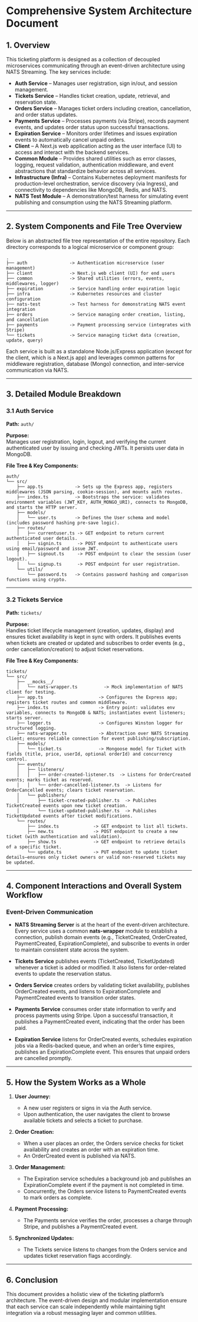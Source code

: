 # Comprehensive System Architecture Document

## 1. Overview

This ticketing platform is designed as a collection of decoupled microservices communicating through an event-driven architecture using NATS Streaming. The key services include:

- **Auth Service** – Manages user registration, sign in/out, and session management.
- **Tickets Service** – Handles ticket creation, update, retrieval, and reservation state.
- **Orders Service** – Manages ticket orders including creation, cancellation, and order status updates.
- **Payments Service** – Processes payments (via Stripe), records payment events, and updates order status upon successful transactions.
- **Expiration Service** – Monitors order lifetimes and issues expiration events to automatically cancel unpaid orders.
- **Client** – A Next.js web application acting as the user interface (UI) to access and interact with the backend services.
- **Common Module** – Provides shared utilities such as error classes, logging, request validation, authentication middleware, and event abstractions that standardize behavior across all services.
- **Infrastructure (Infra)** – Contains Kubernetes deployment manifests for production-level orchestration, service discovery (via Ingress), and connectivity to dependencies like MongoDB, Redis, and NATS.
- **NATS Test Module** – A demonstration/test harness for simulating event publishing and consumption using the NATS Streaming platform.

---

## 2. System Components and File Tree Overview

Below is an abstracted file tree representation of the entire repository. Each directory corresponds to a logical microservice or component group:

```
.
├── auth                -> Authentication microservice (user management)
├── client              -> Next.js web client (UI) for end users
├── common              -> Shared utilities (errors, events, middlewares, logger)
├── expiration          -> Service handling order expiration logic
├── infra               -> Kubernetes resources and cluster configuration
├── nats-test           -> Test harness for demonstrating NATS event integration
├── orders              -> Service managing order creation, listing, and cancellation
├── payments            -> Payment processing service (integrates with Stripe)
└── tickets             -> Service managing ticket data (creation, update, query)
```

Each service is built as a standalone Node.js/Express application (except for the client, which is a Next.js app) and leverages common patterns for middleware registration, database (Mongo) connection, and inter-service communication via NATS.

---

## 3. Detailed Module Breakdown

### 3.1 Auth Service

**Path:** `auth/`

**Purpose:**  
Manages user registration, login, logout, and verifying the current authenticated user by issuing and checking JWTs. It persists user data in MongoDB.

**File Tree & Key Components:**

```
auth/
└── src/
    ├── app.ts            -> Sets up the Express app, registers middlewares (JSON parsing, cookie-session), and mounts auth routes.
    ├── index.ts          -> Bootstraps the service: validates environment variables (JWT_KEY, AUTH_MONGO_URI), connects to MongoDB, and starts the HTTP server.
    ├── models/
    │   └── user.ts       -> Defines the User schema and model (includes password hashing pre-save logic).
    ├── routes/
    │   ├── currentuser.ts -> GET endpoint to return current authenticated user details.
    │   ├── signin.ts      -> POST endpoint to authenticate users using email/password and issue JWT.
    │   ├── signout.ts     -> POST endpoint to clear the session (user logout).
    │   └── signup.ts      -> POST endpoint for user registration.
    └── utils/
        └── password.ts   -> Contains password hashing and comparison functions using crypto.
```

---

### 3.2 Tickets Service

**Path:** `tickets/`

**Purpose:**  
Handles ticket lifecycle management (creation, updates, display) and ensures ticket availability is kept in sync with orders. It publishes events when tickets are created or updated and subscribes to order events (e.g., order cancellation/creation) to adjust ticket reservations.

**File Tree & Key Components:**

```
tickets/
└── src/
    ├── __mocks__/
    │   └── nats-wrapper.ts          -> Mock implementation of NATS client for testing.
    ├── app.ts                     -> Configures the Express app; registers ticket routes and common middleware.
    ├── index.ts                   -> Entry point: validates env variables, connects to MongoDB & NATS; instantiates event listeners; starts server.
    ├── logger.ts                  -> Configures Winston logger for structured logging.
    ├── nats-wrapper.ts            -> Abstraction over NATS Streaming client; ensures reliable connection for event publishing/subscription.
    ├── models/
    │   └── ticket.ts              -> Mongoose model for Ticket with fields (title, price, userId, optional orderId) and concurrency control.
    ├── events/
    │   ├── listeners/
    │   │   ├── order-created-listener.ts  -> Listens for OrderCreated events; marks ticket as reserved.
    │   │   └── order-cancelled-listener.ts  -> Listens for OrderCancelled events; clears ticket reservation.
    │   └── publishers/
    │       ├── ticket-created-publisher.ts  -> Publishes TicketCreated events upon new ticket creation.
    │       └── ticket-updated-publisher.ts  -> Publishes TicketUpdated events after ticket modifications.
    └── routes/
        ├── index.ts             -> GET endpoint to list all tickets.
        ├── new.ts               -> POST endpoint to create a new ticket (with authentication and validation).
        ├── show.ts              -> GET endpoint to retrieve details of a specific ticket.
        └── update.ts            -> PUT endpoint to update ticket details—ensures only ticket owners or valid non-reserved tickets may be updated.
```

---

## 4. Component Interactions and Overall System Workflow

### Event-Driven Communication

- **NATS Streaming Server** is at the heart of the event-driven architecture. Every service uses a common **nats-wrapper** module to establish a connection, publish domain events (e.g., TicketCreated, OrderCreated, PaymentCreated, ExpirationComplete), and subscribe to events in order to maintain consistent state across the system.

- **Tickets Service** publishes events (TicketCreated, TicketUpdated) whenever a ticket is added or modified. It also listens for order-related events to update the reservation status.

- **Orders Service** creates orders by validating ticket availability, publishes OrderCreated events, and listens to ExpirationComplete and PaymentCreated events to transition order states.

- **Payments Service** consumes order state information to verify and process payments using Stripe. Upon a successful transaction, it publishes a PaymentCreated event, indicating that the order has been paid.

- **Expiration Service** listens for OrderCreated events, schedules expiration jobs via a Redis-backed queue, and when an order’s time expires, publishes an ExpirationComplete event. This ensures that unpaid orders are cancelled promptly.

---

## 5. How the System Works as a Whole

1. **User Journey:**

   - A new user registers or signs in via the Auth service.
   - Upon authentication, the user navigates the client to browse available tickets and selects a ticket to purchase.

2. **Order Creation:**

   - When a user places an order, the Orders service checks for ticket availability and creates an order with an expiration time.
   - An OrderCreated event is published via NATS.

3. **Order Management:**

   - The Expiration service schedules a background job and publishes an ExpirationComplete event if the payment is not completed in time.
   - Concurrently, the Orders service listens to PaymentCreated events to mark orders as complete.

4. **Payment Processing:**

   - The Payments service verifies the order, processes a charge through Stripe, and publishes a PaymentCreated event.

5. **Synchronized Updates:**
   - The Tickets service listens to changes from the Orders service and updates ticket reservation flags accordingly.

---

## 6. Conclusion

This document provides a holistic view of the ticketing platform’s architecture. The event-driven design and modular implementation ensure that each service can scale independently while maintaining tight integration via a robust messaging layer and common utilities.
